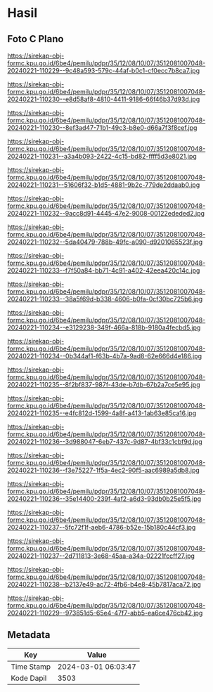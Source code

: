 # Hasil

## Foto C Plano

https://sirekap-obj-formc.kpu.go.id/6be4/pemilu/pdpr/35/12/08/10/07/3512081007048-20240221-110229--9c48a593-579c-44af-b0c1-cf0ecc7b8ca7.jpg

https://sirekap-obj-formc.kpu.go.id/6be4/pemilu/pdpr/35/12/08/10/07/3512081007048-20240221-110230--e8d58af8-4810-4411-9186-66f46b37d93d.jpg

https://sirekap-obj-formc.kpu.go.id/6be4/pemilu/pdpr/35/12/08/10/07/3512081007048-20240221-110230--8ef3ad47-71b1-49c3-b8e0-d66a7f3f8cef.jpg

https://sirekap-obj-formc.kpu.go.id/6be4/pemilu/pdpr/35/12/08/10/07/3512081007048-20240221-110231--a3a4b093-2422-4c15-bd82-ffff5d3e8021.jpg

https://sirekap-obj-formc.kpu.go.id/6be4/pemilu/pdpr/35/12/08/10/07/3512081007048-20240221-110231--51606f32-b1d5-4881-9b2c-779de2ddaab0.jpg

https://sirekap-obj-formc.kpu.go.id/6be4/pemilu/pdpr/35/12/08/10/07/3512081007048-20240221-110232--9acc8d91-4445-47e2-9008-00122ededed2.jpg

https://sirekap-obj-formc.kpu.go.id/6be4/pemilu/pdpr/35/12/08/10/07/3512081007048-20240221-110232--5da40479-788b-49fc-a090-d9201065523f.jpg

https://sirekap-obj-formc.kpu.go.id/6be4/pemilu/pdpr/35/12/08/10/07/3512081007048-20240221-110233--f7f50a84-bb71-4c91-a402-42eea420c14c.jpg

https://sirekap-obj-formc.kpu.go.id/6be4/pemilu/pdpr/35/12/08/10/07/3512081007048-20240221-110233--38a5f69d-b338-4606-b0fa-0cf30bc725b6.jpg

https://sirekap-obj-formc.kpu.go.id/6be4/pemilu/pdpr/35/12/08/10/07/3512081007048-20240221-110234--e3129238-349f-466a-818b-9180a4fecbd5.jpg

https://sirekap-obj-formc.kpu.go.id/6be4/pemilu/pdpr/35/12/08/10/07/3512081007048-20240221-110234--0b344af1-f63b-4b7a-9ad8-62e666d4e186.jpg

https://sirekap-obj-formc.kpu.go.id/6be4/pemilu/pdpr/35/12/08/10/07/3512081007048-20240221-110235--8f2bf837-987f-43de-b7db-67b2a7ce5e95.jpg

https://sirekap-obj-formc.kpu.go.id/6be4/pemilu/pdpr/35/12/08/10/07/3512081007048-20240221-110235--e4fc812d-1599-4a8f-a413-1ab63e85ca16.jpg

https://sirekap-obj-formc.kpu.go.id/6be4/pemilu/pdpr/35/12/08/10/07/3512081007048-20240221-110236--3d988047-6eb7-437c-9d87-4bf33c1cbf9d.jpg

https://sirekap-obj-formc.kpu.go.id/6be4/pemilu/pdpr/35/12/08/10/07/3512081007048-20240221-110236--f3e75227-1f5a-4ec2-90f5-aac6989a5db8.jpg

https://sirekap-obj-formc.kpu.go.id/6be4/pemilu/pdpr/35/12/08/10/07/3512081007048-20240221-110236--35e14400-239f-4af2-a6d3-93db0b25e5f5.jpg

https://sirekap-obj-formc.kpu.go.id/6be4/pemilu/pdpr/35/12/08/10/07/3512081007048-20240221-110237--5fc72f1f-aeb6-4786-b52e-15b180c44cf3.jpg

https://sirekap-obj-formc.kpu.go.id/6be4/pemilu/pdpr/35/12/08/10/07/3512081007048-20240221-110237--2d711813-3e68-45aa-a34a-02221fccff27.jpg

https://sirekap-obj-formc.kpu.go.id/6be4/pemilu/pdpr/35/12/08/10/07/3512081007048-20240221-110238--b2137e49-ac72-4fb6-b4e8-45b7817aca72.jpg

https://sirekap-obj-formc.kpu.go.id/6be4/pemilu/pdpr/35/12/08/10/07/3512081007048-20240221-110229--973851d5-65e4-47f7-abb5-ea6ce476cb42.jpg


## Metadata

| Key        | Value               |
| ---------- | ------------------- |
| Time Stamp | 2024-03-01 06:03:47 |
| Kode Dapil | 3503                |



